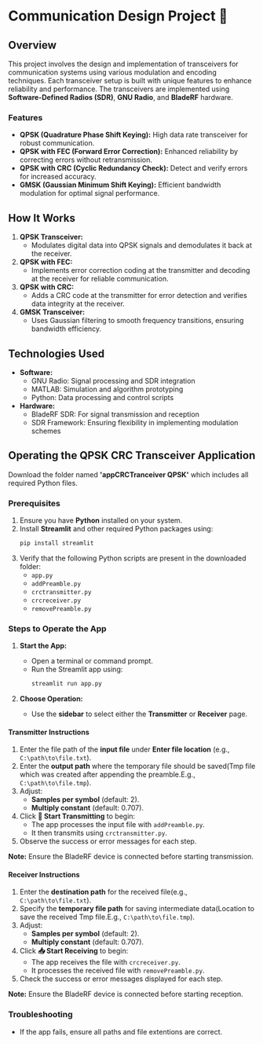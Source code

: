 # Communication Design Project 🚀  

## Overview  
This project involves the design and implementation of transceivers for communication systems using various modulation and encoding techniques. Each transceiver setup is built with unique features to enhance reliability and performance. The transceivers are implemented using **Software-Defined Radios (SDR)**, **GNU Radio**, and **BladeRF** hardware.  

### Features  
- **QPSK (Quadrature Phase Shift Keying):** High data rate transceiver for robust communication.  
- **QPSK with FEC (Forward Error Correction):** Enhanced reliability by correcting errors without retransmission.  
- **QPSK with CRC (Cyclic Redundancy Check):** Detect and verify errors for increased accuracy.  
- **GMSK (Gaussian Minimum Shift Keying):** Efficient bandwidth modulation for optimal signal performance.  

## How It Works  
1. **QPSK Transceiver:**  
   - Modulates digital data into QPSK signals and demodulates it back at the receiver.  
2. **QPSK with FEC:**  
   - Implements error correction coding at the transmitter and decoding at the receiver for reliable communication.  
3. **QPSK with CRC:**  
   - Adds a CRC code at the transmitter for error detection and verifies data integrity at the receiver.  
4. **GMSK Transceiver:**  
   - Uses Gaussian filtering to smooth frequency transitions, ensuring bandwidth efficiency.  

## Technologies Used  
- **Software:**  
  - GNU Radio: Signal processing and SDR integration  
  - MATLAB: Simulation and algorithm prototyping  
  - Python: Data processing and control scripts  
- **Hardware:**  
  - BladeRF SDR: For signal transmission and reception  
  - SDR Framework: Ensuring flexibility in implementing modulation schemes  

## Operating the QPSK CRC Transceiver Application  

Download the folder named **'appCRCTranceiver QPSK'** which includes all required Python files.  

### Prerequisites  
1. Ensure you have **Python** installed on your system.  
2. Install **Streamlit** and other required Python packages using:  
   ```bash  
   pip install streamlit  
   ```  
3. Verify that the following Python scripts are present in the downloaded folder:  
   - `app.py`
   - `addPreamble.py`  
   - `crctransmitter.py`  
   - `crcreceiver.py`  
   - `removePreamble.py`
     

### Steps to Operate the App  

1. **Start the App:**  
   - Open a terminal or command prompt.  
   - Run the Streamlit app using:  
     ```bash  
     streamlit run app.py  
     ```  

2. **Choose Operation:**  
   - Use the **sidebar** to select either the **Transmitter** or **Receiver** page.  

#### Transmitter Instructions  
1. Enter the file path of the **input file** under **Enter file location** (e.g., `C:\path\to\file.txt`).  
2. Enter the **output path** where the temporary file should be saved(Tmp file which was created after appending the preamble.E.g., `C:\path\to\file.tmp`).  
3. Adjust:  
   - **Samples per symbol** (default: 2).  
   - **Multiply constant** (default: 0.707).  
4. Click **🦜 Start Transmitting** to begin:  
   - The app processes the input file with `addPreamble.py`.  
   - It then transmits using `crctransmitter.py`.  
5. Observe the success or error messages for each step.  

**Note:** Ensure the BladeRF device is connected before starting transmission.  

#### Receiver Instructions  
1. Enter the **destination path** for the received file(e.g., `C:\path\to\file.txt`).  
2. Specify the **temporary file path** for saving intermediate data(Location to save the received Tmp file.E.g., `C:\path\to\file.tmp`).  
3. Adjust:  
   - **Samples per symbol** (default: 2).  
   - **Multiply constant** (default: 0.707).  
4. Click **📥 Start Receiving** to begin:  
   - The app receives the file with `crcreceiver.py`.  
   - It processes the received file with `removePreamble.py`.  
5. Check the success or error messages displayed for each step.  

**Note:** Ensure the BladeRF device is connected before starting reception.  

### Troubleshooting  
- If the app fails, ensure all paths and file extentions are correct.

